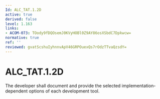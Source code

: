 ```yaml
---
Id: ALC_TAT.1.2D
active: true
derived: false
level: 1.163
links:
- ACOM-073: TOody9fDQOsemJ0KVyHOBl0Z9AY86osXSbdC7Dpkwcw=
normative: true
ref: ''
reviewed: gvatScshuIyhnnvApV46GRPOuexQs7rOdzTTvaQzsdY=
---
```


# ALC_TAT.1.2D

The developer shall document and provide the selected implementation-dependent options of each development tool.